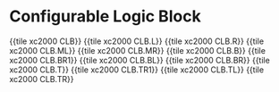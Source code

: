 # Configurable Logic Block

{{tile xc2000 CLB}}
{{tile xc2000 CLB.L}}
{{tile xc2000 CLB.R}}
{{tile xc2000 CLB.ML}}
{{tile xc2000 CLB.MR}}
{{tile xc2000 CLB.B}}
{{tile xc2000 CLB.BR1}}
{{tile xc2000 CLB.BL}}
{{tile xc2000 CLB.BR}}
{{tile xc2000 CLB.T}}
{{tile xc2000 CLB.TR1}}
{{tile xc2000 CLB.TL}}
{{tile xc2000 CLB.TR}}

